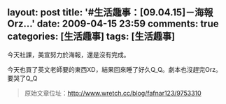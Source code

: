 layout: post
title: '#生活趣事：[09.04.15]－海報Orz...'
date: 2009-04-15 23:59
comments: true
categories: [生活趣事]
tags: [生活趣事]
---
今天社課，美宣努力於海報，還是沒有完成。

今天也買了英文老師要的東西XD，結果回來睡了好久Q_Q。劇本也沒趕完Orz。要哭了Q_Q

> 原始文章位址：http://www.wretch.cc/blog/fafnar123/9753310